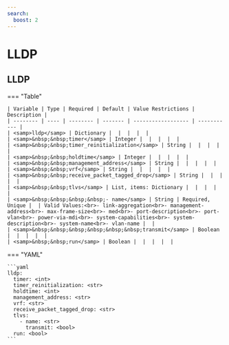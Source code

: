 ```yaml
---
search:
  boost: 2
---
```


# LLDP

## LLDP

=== "Table"

    | Variable | Type | Required | Default | Value Restrictions | Description |
    | -------- | ---- | -------- | ------- | ------------------ | ----------- |
    | <samp>lldp</samp> | Dictionary |  |  |  |  |
    | <samp>&nbsp;&nbsp;timer</samp> | Integer |  |  |  |  |
    | <samp>&nbsp;&nbsp;timer_reinitialization</samp> | String |  |  |  |  |
    | <samp>&nbsp;&nbsp;holdtime</samp> | Integer |  |  |  |  |
    | <samp>&nbsp;&nbsp;management_address</samp> | String |  |  |  |  |
    | <samp>&nbsp;&nbsp;vrf</samp> | String |  |  |  |  |
    | <samp>&nbsp;&nbsp;receive_packet_tagged_drop</samp> | String |  |  |  |  |
    | <samp>&nbsp;&nbsp;tlvs</samp> | List, items: Dictionary |  |  |  |  |
    | <samp>&nbsp;&nbsp;&nbsp;&nbsp;- name</samp> | String | Required, Unique |  | Valid Values:<br>- link-aggregation<br>- management-address<br>- max-frame-size<br>- med<br>- port-description<br>- port-vlan<br>- power-via-mdi<br>- system-capabilities<br>- system-description<br>- system-name<br>- vlan-name |  |
    | <samp>&nbsp;&nbsp;&nbsp;&nbsp;&nbsp;&nbsp;transmit</samp> | Boolean |  |  |  |  |
    | <samp>&nbsp;&nbsp;run</samp> | Boolean |  |  |  |  |

=== "YAML"

    ```yaml
    lldp:
      timer: <int>
      timer_reinitialization: <str>
      holdtime: <int>
      management_address: <str>
      vrf: <str>
      receive_packet_tagged_drop: <str>
      tlvs:
        - name: <str>
          transmit: <bool>
      run: <bool>
    ```
